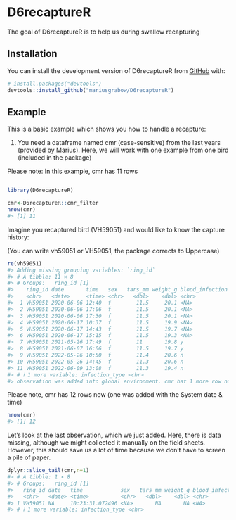 
<!-- README.md is generated from README.Rmd. Please edit that file -->

# D6recaptureR

<!-- badges: start -->
<!-- badges: end -->

The goal of D6recaptureR is to help us during swallow recapturing

## Installation

You can install the development version of D6recaptureR from
[GitHub](https://github.com/) with:

``` r
# install.packages("devtools")
devtools::install_github("mariusgrabow/D6recaptureR")
```

## Example

This is a basic example which shows you how to handle a recapture:

1.  You need a dataframe named cmr (case-sensitive) from the last years
    (provided by Marius). Here, we will work with one example from one
    bird (included in the package)

Please note: In this example, cmr has 11 rows

``` r

library(D6recaptureR)

cmr<-D6recaptureR::cmr_filter
nrow(cmr)
#> [1] 11
```

Imagine you recaptured bird (VH59051) and would like to know the capture
history:

(You can write vh59051 or VH59051, the package corrects to Uppercase)

``` r
re(vh59051)
#> Adding missing grouping variables: `ring_id`
#> # A tibble: 11 × 8
#> # Groups:   ring_id [1]
#>    ring_id date       time   sex   tars_mm weight_g blood_infection
#>    <chr>   <date>     <time> <chr>   <dbl>    <dbl> <chr>          
#>  1 VH59051 2020-06-06 12:40  f        11.5     20.1 <NA>           
#>  2 VH59051 2020-06-06 17:06  f        11.5     20.1 <NA>           
#>  3 VH59051 2020-06-06 17:30  f        11.5     20.1 <NA>           
#>  4 VH59051 2020-06-17 10:37  f        11.5     19.9 <NA>           
#>  5 VH59051 2020-06-17 14:43  f        11.5     19.7 <NA>           
#>  6 VH59051 2020-06-17 15:15  f        11.5     19.3 <NA>           
#>  7 VH59051 2021-05-26 17:49  f        11       19.8 y              
#>  8 VH59051 2021-06-07 16:06  f        11.5     19.7 y              
#>  9 VH59051 2022-05-26 10:50  f        11.4     20.6 n              
#> 10 VH59051 2022-05-26 14:45  f        11.3     20.6 n              
#> 11 VH59051 2022-06-09 13:08  f        11.3     19.4 n              
#> # ℹ 1 more variable: infection_type <chr>
#> observation was added into global environment. cmr hat 1 more row now
```

Please note, cmr has 12 rows now (one was added with the System date &
time)

``` r
nrow(cmr)
#> [1] 12
```

Let’s look at the last observation, which we just added. Here, there is
data missing, although we might collected it manually on the field
sheets. However, this should save us a lot of time because we don’t have
to screen a pile of paper.

``` r
dplyr::slice_tail(cmr,n=1)
#> # A tibble: 1 × 8
#> # Groups:   ring_id [1]
#>   ring_id date   time            sex   tars_mm weight_g blood_infection
#>   <chr>   <date> <time>          <chr>   <dbl>    <dbl> <chr>          
#> 1 VH59051 NA     10:23:31.072496 <NA>       NA       NA <NA>           
#> # ℹ 1 more variable: infection_type <chr>
```
